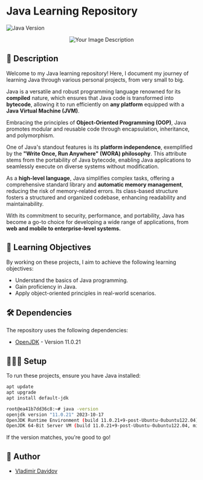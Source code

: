 # Java Learning Repository
![Java Version](https://img.shields.io/badge/Java-11.0.21-green.svg)

<div align="center">
  <img src="https://github.com/v-dav/java_programming/assets/115344057/4dea135c-3e3c-4380-9064-8bdbb5a580d8" alt="Your Image Description">
</div>


## 🧐 Description
Welcome to my Java learning repository! Here, I document my journey of learning Java through various personal projects, from very small to big.


Java is a versatile and robust programming language renowned for its **compiled** nature, which ensures that Java code is transformed into **bytecode**, allowing it to run efficiently on **any platform** equipped with a **Java Virtual Machine (JVM)**. 

Embracing the principles of **Object-Oriented Programming (OOP)**, Java promotes modular and reusable code through encapsulation, inheritance, and polymorphism.

One of Java's standout features is its **platform independence**, exemplified by the **"Write Once, Run Anywhere" (WORA) philosophy**. This attribute stems from the portability of Java bytecode, enabling Java applications to seamlessly execute on diverse systems without modification. 

As a **high-level language**, Java simplifies complex tasks, offering a comprehensive standard library and **automatic memory management**, reducing the risk of memory-related errors. Its class-based structure fosters a structured and organized codebase, enhancing readability and maintainability. 

With its commitment to security, performance, and portability, Java has become a go-to choice for developing a wide range of applications, from **web and mobile to enterprise-level systems.**

## 🍰 Learning Objectives

By working on these projects, I aim to achieve the following learning objectives:

- Understand the basics of Java programming.
- Gain proficiency in Java.
- Apply object-oriented principles in real-world scenarios.

## 🛠️ Dependencies

The repository uses the following dependencies:

- [OpenJDK](https://openjdk.java.net/) - Version 11.0.21

##  🧑🏻‍💻 Setup

To run these projects, ensure you have Java installed:

```bash
apt update
apt upgrade
apt install default-jdk
```

```bash
root@ea41b7dd36c8:~# java -version
openjdk version "11.0.21" 2023-10-17
OpenJDK Runtime Environment (build 11.0.21+9-post-Ubuntu-0ubuntu122.04)
OpenJDK 64-Bit Server VM (build 11.0.21+9-post-Ubuntu-0ubuntu122.04, mixed mode)
```

If the version matches, you're good to go!

##  🙇 Author

- [Vladimir Davidov ](https://github.com/v-dav)
